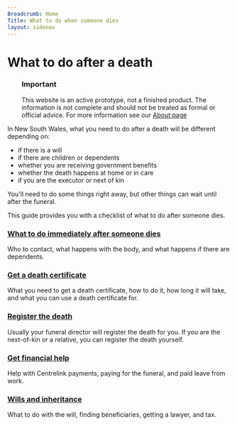 ```yaml
---
Breadcrumb: Home
Title: What to do when someone dies
layout: sidenav
---
```


# What to do after a death

<!--
  Light:      <div role="alert" class="au-page-alerts au-page-alerts--info">
  Light Alt:  <div role="alert" class="au-page-alerts au-page-alerts--info au-page-alerts--alt">
  Dark:       <div role="alert" class="au-body au-body--dark au-page-alerts au-page-alerts--info au-page-alerts--dark >
  Dark Alt:   <div role="alert" class="au-body au-body--dark au-body--alt au-page-alerts au-page-alerts--info au-page-alerts--dark au-page-alerts--alt">
-->
<div role="alert" class="au-body au-page-alerts au-page-alerts--info" style="padding-left:2rem; border-color:#DEE3E5">
  <h3>Important</h3>
  <p>This website is an active prototype, not a finished product. The information is not complete and should not be treated as formal or official advice. For more information see our <a href="about"> About page </a> </p>
</div>

In New South Wales, what you need to do after a death will be different depending on:

* if there is a will
* if there are children or dependents
* whether you are receiving government benefits
* whether the death happens at home or in care
* if you are the executor or next of kin

You'll need to do some things right away, but other things can wait until after the funeral.

This guide provides you with a checklist of what to do after someone dies.

### [What to do immediately after someone dies](first-steps)

Who to contact, what happens with the body, and what happens if there are dependents.

### [Get a death certificate](register-the-death/getting-a-death-certificate)

What you need to get a death certificate, how to do it, how long it will take, and what you can use a death certificate for.

### [Register the death](register-the-death)

Usually your funeral director will register the death for you. If you are the next-of-kin or a relative, you can register the death yourself.

### [Get financial help](getting-support/financial-support)

Help with Centrelink payments, paying for the funeral, and paid leave from work.

### [Wills and inheritance](wills-and-inheritance)

What to do with the will, finding beneficiaries, getting a lawyer, and tax.

<!--- --->
